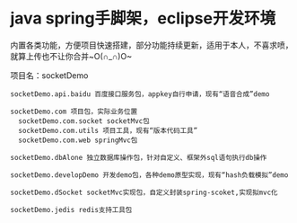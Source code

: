 # java spring手脚架，eclipse开发环境
内置各类功能，方便项目快速搭建，部分功能持续更新，适用于本人，不喜求喷，就算上传也不让你合并~O(∩_∩)O~

项目名：socketDemo
  
    socketDemo.api.baidu 百度接口服务包，appkey自行申请，现有“语音合成”demo
    
    socketDemo.com 项目包，实际业务位置
      socketDemo.com.socket socketMvc包
      socketDemo.com.utils 项目工具，现有“版本代码工具”
      socketDemo.com.web springMvc包
  
    socketDemo.dbAlone 独立数据库操作包，针对自定义、框架外sql语句执行db操作
    
    socketDemo.developDemo 开发demo包，各种demo原型实现，现有“hash负载模拟”demo
    
    socketDemo.dSocket socketMvc实现包，自定义封装spring-scoket,实现拟mvc化
    
    socketDemo.jedis redis支持工具包
    
    
    

  
